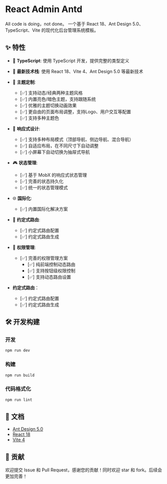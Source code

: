 # React Admin Antd
All code is doing，not done。
一个基于 React 18、Ant Design 5.0、TypeScript、Vite 的现代化后台管理系统模板。

## ✨ 特性

- 🎯 **TypeScript**: 使用 TypeScript 开发，提供完整的类型定义
- 🚀 **最新技术栈**: 使用 React 18、Vite 4、Ant Design 5.0 等最新技术
- 🎨 **主题定制**: 
  - [✅] 支持动态/经典两种主题风格 
  - [✅] 内置亮色/暗色主题，支持跟随系统
  - [✅] 优雅的主题切换动画效果
  - [✅] 更自由的页面布局调整，支持Logo、用户交互等配置
  - [✅] 支持多种主题色
  <!-- - [TODO] 支持多种风格的动画效果 -->
- 📱 **响应式设计**: 
  - [✅] 支持多种布局模式（顶部导航、侧边导航、混合导航）
  - [✅] 自适应布局，在不同尺寸下自动调整
  - [✅] 小屏幕下自动切换为抽屉式导航
- 🎮 **状态管理**: 
  - [✅] 基于 MobX 的响应式状态管理
  - [✅] 完善的状态持久化
  - [✅] 统一的状态管理模式

- 🌐 **国际化**: 
  - [✅] 内置国际化解决方案
- 📱 **约定式路由**: 
  - [✅] 约定式路由配置
  - [✅] 约定式路由生成
  
- 🔐 **权限管理**: 
  - [✅] 完善的权限管理方案
    - [✅] 纯前端控制动态路由
    - [✅] 支持按钮级权限控制
    - [✅] 支持动态路由设置
- **约定式路由**：
  - [✅] 约定式路由配置
  - [✅] 约定式路由生成


## 🛠 开发构建
### 开发
```bash
npm run dev
```

### 构建
```bash
npm run build
```

### 代码格式化
```bash
npm run lint
```

## 📝 文档

- [Ant Design 5.0](https://ant.design/docs/react/introduce-cn)
- [React 18](https://reactjs.org/blog/2022/03/29/react-v18.html)
- [Vite 4](https://vitejs.dev/guide/)

## 🤝 贡献

欢迎提交 Issue 和 Pull Request，感谢您的贡献！同时欢迎 star 和 fork。后续会更加完善！
